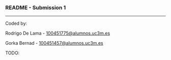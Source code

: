 ### **README - Submission 1**

---

Coded by:

Rodrigo De Lama - [100451775@alumnos.uc3m.es](mailto:10%304%3514%35%37@%61%6c%75%6dn%6f%73.%75c%33%6d%2ee%73)

Gorka Bernad - [100451457@alumnos.uc3m.es](mailto:100451457@alumnos.uc3m.es)

TODO:
